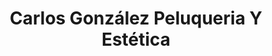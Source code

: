 ---
title: "Carlos González Peluqueria Y Estética"
url: /vila-real/carlos-gonzalez-peluqueria-y-estetica/
shop: Friseur
---